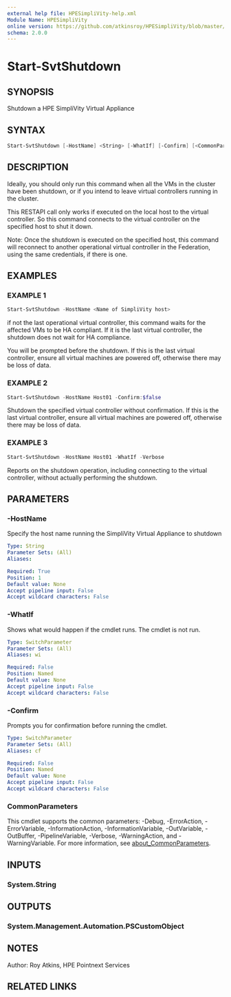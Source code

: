 ```yaml
---
external help file: HPESimpliVity-help.xml
Module Name: HPESimpliVity
online version: https://github.com/atkinsroy/HPESimpliVity/blob/master/docs/Get-SvtDatastoreComputeNode.md
schema: 2.0.0
---
```


# Start-SvtShutdown

## SYNOPSIS

Shutdown a HPE SimpliVity Virtual Appliance

## SYNTAX

```PowerShell
Start-SvtShutdown [-HostName] <String> [-WhatIf] [-Confirm] [<CommonParameters>]
```

## DESCRIPTION

Ideally, you should only run this command when all the VMs in the cluster have been shutdown, or if you intend to leave virtual controllers running in the cluster.

This RESTAPI call only works if executed on the local host to the virtual controller. So this command connects to the virtual controller on the specified host to shut it down.

Note: Once the shutdown is executed on the specified host, this command will reconnect to another operational virtual controller in the Federation, using the same credentials, if there is one.

## EXAMPLES

### EXAMPLE 1

```PowerShell
Start-SvtShutdown -HostName <Name of SimpliVity host>
```

if not the last operational virtual controller, this command waits for the affected VMs to be HA compliant. If it is the last virtual controller, the shutdown does not wait for HA compliance.

You will be prompted before the shutdown. If this is the last virtual controller, ensure all virtual machines are powered off, otherwise there may be loss of data.

### EXAMPLE 2

```PowerShell
Start-SvtShutdown -HostName Host01 -Confirm:$false
```

Shutdown the specified virtual controller without confirmation. If this is the last virtual controller, ensure all virtual machines are powered off, otherwise there may be loss of data.

### EXAMPLE 3

```PowerShell
Start-SvtShutdown -HostName Host01 -WhatIf -Verbose
```

Reports on the shutdown operation, including connecting to the virtual controller, without actually performing the shutdown.

## PARAMETERS

### -HostName

Specify the host name running the SimpliVity Virtual Appliance to shutdown

```yaml
Type: String
Parameter Sets: (All)
Aliases:

Required: True
Position: 1
Default value: None
Accept pipeline input: False
Accept wildcard characters: False
```

### -WhatIf

Shows what would happen if the cmdlet runs.
The cmdlet is not run.

```yaml
Type: SwitchParameter
Parameter Sets: (All)
Aliases: wi

Required: False
Position: Named
Default value: None
Accept pipeline input: False
Accept wildcard characters: False
```

### -Confirm

Prompts you for confirmation before running the cmdlet.

```yaml
Type: SwitchParameter
Parameter Sets: (All)
Aliases: cf

Required: False
Position: Named
Default value: None
Accept pipeline input: False
Accept wildcard characters: False
```

### CommonParameters

This cmdlet supports the common parameters: -Debug, -ErrorAction, -ErrorVariable, -InformationAction, -InformationVariable, -OutVariable, -OutBuffer, -PipelineVariable, -Verbose, -WarningAction, and -WarningVariable. For more information, see [about_CommonParameters](http://go.microsoft.com/fwlink/?LinkID=113216).

## INPUTS

### System.String

## OUTPUTS

### System.Management.Automation.PSCustomObject

## NOTES

Author: Roy Atkins, HPE Pointnext Services

## RELATED LINKS
